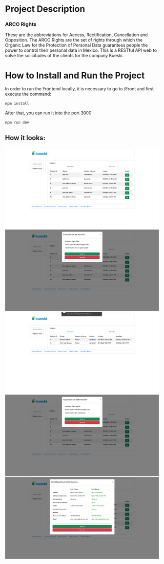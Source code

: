 # Project Description
### ARCO Rights
These are the abbreviations for Access, Rectification, Cancellation and Opposition. The ARCO Rights are the set of rights through which the Organic Law for the Protection of Personal Data guarantees people the power to control their personal data in Mexico.
This is a RESTful API web to solve the solicitudes of the clients for the company Kueski.

# How to Install and Run the Project
In order to run the Frontend locally, it is necessary to go to /Front and first execute the command:
``` bash
npm install
```
After that, you can run it into the port 3000
``` bash
npm run dev
```

## How it looks:
![](./src/pic0.png) 
![](./src/pic1.png) 
![](./src/pic2.png) 
![](./src/pic3.png) 
![](./src/pic4.png)